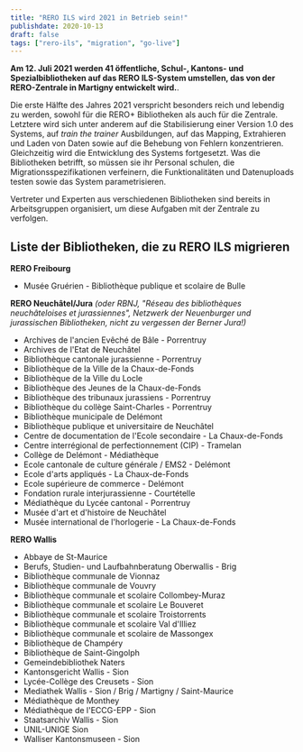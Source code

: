 ```yaml
---
title: "RERO ILS wird 2021 in Betrieb sein!"
publishdate: 2020-10-13
draft: false
tags: ["rero-ils", "migration", "go-live"]
---
```


**Am 12. Juli 2021 werden 41 öffentliche, Schul-, Kantons- und Spezialbibliotheken auf das RERO ILS-System umstellen, das von der RERO-Zentrale in Martigny entwickelt wird.**.

<!--more-->

Die erste Hälfte des Jahres 2021 verspricht besonders reich und lebendig zu werden, sowohl für die RERO+ Bibliotheken als auch für die Zentrale. Letztere wird sich unter anderem auf die Stabilisierung einer Version 1.0 des Systems, auf *train the trainer* Ausbildungen, auf das Mapping, Extrahieren und Laden von Daten sowie auf die Behebung von Fehlern konzentrieren. Gleichzeitig wird die Entwicklung des Systems fortgesetzt. Was die Bibliotheken betrifft, so müssen sie ihr Personal schulen, die Migrationsspezifikationen verfeinern, die Funktionalitäten und Datenuploads testen sowie das System parametrisieren.

Vertreter und Experten aus verschiedenen Bibliotheken sind bereits in Arbeitsgruppen organisiert, um diese Aufgaben mit der Zentrale zu verfolgen.

## Liste der Bibliotheken, die zu RERO ILS migrieren

**RERO Freibourg**

* Musée Gruérien - Bibliothèque publique et scolaire de Bulle

**RERO Neuchâtel/Jura** *(oder RBNJ, "Réseau des bibliothèques neuchâteloises et jurassiennes", Netzwerk der Neuenburger und jurassischen Bibliotheken, nicht zu vergessen der Berner Jura!)*

* Archives de l'ancien Evêché de Bâle - Porrentruy
* Archives de l'Etat de Neuchâtel
* Bibliothèque cantonale jurassienne - Porrentruy
* Bibliothèque de la Ville de la Chaux-de-Fonds
* Bibliothèque de la Ville du Locle
* Bibliothèque des Jeunes de la Chaux-de-Fonds
* Bibliothèque des tribunaux jurassiens - Porrentruy
* Bibliothèque du collège Saint-Charles - Porrentruy
* Bibliothèque municipale de Delémont
* Bibliothèque publique et universitaire de Neuchâtel
* Centre de documentation de l'Ecole secondaire - La Chaux-de-Fonds
* Centre interrégional de perfectionnement (CIP) - Tramelan
* Collège de Delémont - Médiathèque
* Ecole cantonale de culture générale / EMS2 - Delémont
* Ecole d'arts appliqués - La Chaux-de-Fonds
* Ecole supérieure de commerce - Delémont
* Fondation rurale interjurassienne - Courtételle
* Médiathèque du Lycée cantonal - Porrentruy
* Musée d'art et d'histoire de Neuchâtel
* Musée international de l'horlogerie - La Chaux-de-Fonds

**RERO Wallis**

* Abbaye de St-Maurice
* Berufs, Studien- und Laufbahnberatung Oberwallis - Brig
* Bibliothèque communale de Vionnaz
* Bibliothèque communale de Vouvry
* Bibliothèque communale et scolaire Collombey-Muraz
* Bibliothèque communale et scolaire Le Bouveret
* Bibliothèque communale et scolaire Troistorrents
* Bibliothèque communale et scolaire Val d'Illiez
* Bibliothèque communale et scolaire de Massongex
* Bibliothèque de Champéry
* Bibliothèque de Saint-Gingolph
* Gemeindebibliothek Naters
* Kantonsgericht Wallis - Sion
* Lycée-Collège des Creusets - Sion
* Mediathek Wallis - Sion / Brig / Martigny / Saint-Maurice
* Médiathèque de Monthey
* Médiathèque de l'ECCG-EPP - Sion
* Staatsarchiv Wallis - Sion
* UNIL-UNIGE Sion
* Walliser Kantonsmuseen - Sion